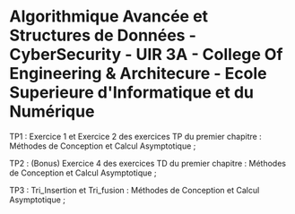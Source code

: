 # Algorithmique Avancée et Structures de Données - CyberSecurity - UIR 3A - College Of Engineering & Architecure - Ecole Superieure d'Informatique et du Numérique

TP1 : Exercice 1 et Exercice 2 des exercices TP du premier chapitre : Méthodes de Conception et Calcul Asymptotique ;

TP2 : (Bonus) Exercice 4 des exercices TD du premier chapitre : Méthodes de Conception et Calcul Asymptotique ;

TP3 : Tri_Insertion et Tri_fusion : Méthodes de Conception et Calcul Asymptotique ;
